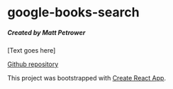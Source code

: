 # google-books-search
##### Created by Matt Petrower

[Text goes here]

[Github repository](https://github.com/msp9612/google-books-search)

This project was bootstrapped with [Create React App](https://github.com/facebook/create-react-app).